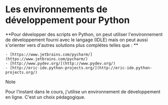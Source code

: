 # Les environnements de développement pour Python

**Pour développer des scripts en Python, on peut utiliser l'environnement de développement fourni avec le langage (IDLE) mais on peut aussi s'orienter vers d'autres solutions plus complètes telles que : **

	- [https://www.jetbrains.com/pycharm/](https://www.jetbrains.com/pycharm/)
	- [http://www.pydev.org/](http://www.pydev.org/)
	- [http://eric-ide.python-projects.org/](http://eric-ide.python-projects.org/)

>[!note]
>Pour l'instant dans le cours, j'utilise un environnement de développement en ligne. C'est un choix pédagogique.

